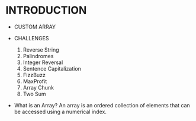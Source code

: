 # INTRODUCTION
* CUSTOM ARRAY
* CHALLENGES
   1. Reverse String
   2. Palindromes
   3. Integer Reversal
   4. Sentence Capitalization
   5. FizzBuzz
   6. MaxProfit
   7. Array Chunk
   8. Two Sum

* What is an Array? An array is an ordered collection of elements that can be accessed using a numerical index.
